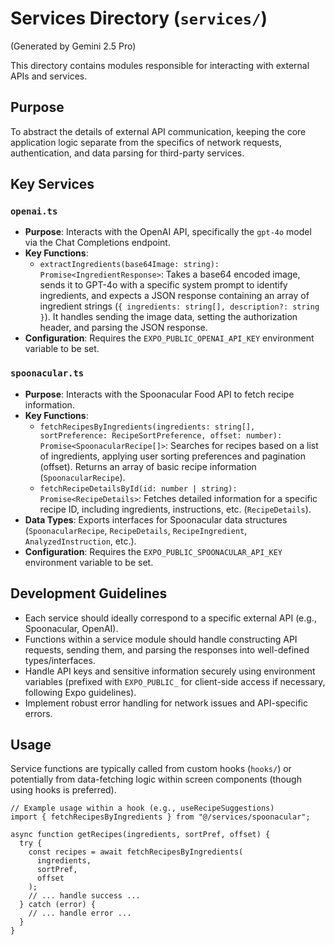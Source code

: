 # Services Directory (`services/`)

(Generated by Gemini 2.5 Pro)

This directory contains modules responsible for interacting with external APIs and services.

## Purpose

To abstract the details of external API communication, keeping the core application logic separate from the specifics of network requests, authentication, and data parsing for third-party services.

## Key Services

### `openai.ts`

- **Purpose**: Interacts with the OpenAI API, specifically the `gpt-4o` model via the Chat Completions endpoint.
- **Key Functions**:
  - `extractIngredients(base64Image: string): Promise<IngredientResponse>`: Takes a base64 encoded image, sends it to GPT-4o with a specific system prompt to identify ingredients, and expects a JSON response containing an array of ingredient strings (`{ ingredients: string[], description?: string }`). It handles sending the image data, setting the authorization header, and parsing the JSON response.
- **Configuration**: Requires the `EXPO_PUBLIC_OPENAI_API_KEY` environment variable to be set.

### `spoonacular.ts`

- **Purpose**: Interacts with the Spoonacular Food API to fetch recipe information.
- **Key Functions**:
  - `fetchRecipesByIngredients(ingredients: string[], sortPreference: RecipeSortPreference, offset: number): Promise<SpoonacularRecipe[]>`: Searches for recipes based on a list of ingredients, applying user sorting preferences and pagination (offset). Returns an array of basic recipe information (`SpoonacularRecipe`).
  - `fetchRecipeDetailsById(id: number | string): Promise<RecipeDetails>`: Fetches detailed information for a specific recipe ID, including ingredients, instructions, etc. (`RecipeDetails`).
- **Data Types**: Exports interfaces for Spoonacular data structures (`SpoonacularRecipe`, `RecipeDetails`, `RecipeIngredient`, `AnalyzedInstruction`, etc.).
- **Configuration**: Requires the `EXPO_PUBLIC_SPOONACULAR_API_KEY` environment variable to be set.

## Development Guidelines

- Each service should ideally correspond to a specific external API (e.g., Spoonacular, OpenAI).
- Functions within a service module should handle constructing API requests, sending them, and parsing the responses into well-defined types/interfaces.
- Handle API keys and sensitive information securely using environment variables (prefixed with `EXPO_PUBLIC_` for client-side access if necessary, following Expo guidelines).
- Implement robust error handling for network issues and API-specific errors.

## Usage

Service functions are typically called from custom hooks (`hooks/`) or potentially from data-fetching logic within screen components (though using hooks is preferred).

```tsx
// Example usage within a hook (e.g., useRecipeSuggestions)
import { fetchRecipesByIngredients } from "@/services/spoonacular";

async function getRecipes(ingredients, sortPref, offset) {
  try {
    const recipes = await fetchRecipesByIngredients(
      ingredients,
      sortPref,
      offset
    );
    // ... handle success ...
  } catch (error) {
    // ... handle error ...
  }
}
```
